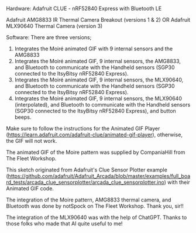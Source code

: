 Hardware:
Adafruit CLUE - nRF52840 Express with Bluetooth LE

Adafruit AMG8833 IR Thermal Camera Breakout (versions 1 & 2)
OR
Adafruit MLX90640 Thermal Camera (version 3)


Software:
There are three versions; 
1. Integrates the Moiré animated GIF with 9 internal sensors and the AMG8833
2. Integrates the Moiré animated GIF, 9 internal sensors, the AMG8833, and Bluetooth to communicate with the Handheld sensors (SGP30 connected to the ItsyBitsy nRF52840 Express).
3. Integrates the Moiré animated GIF, 9 internal sensors, the MLX90640, and Bluetooth to communicate with the Handheld sensors (SGP30 connected to the ItsyBitsy nRF52840 Express).
4. Integrates the Moiré animated GIF, 9 internal sensors, the MLX90640 (interpolated), and Bluetooth to communicate with the Handheld sensors (SGP30 connected to the ItsyBitsy nRF52840 Express), and button beeps.

Make sure to follow the instructions for the Animated GIF Player (https://learn.adafruit.com/adafruit-clue/animated-gif-player), otherwise, the GIF will not work.

The animated GIF of the Moire pattern was supplied by CompaniaHill from The Fleet Workshop.

This sketch originated from Adafruit's Clue Sensor Plotter example (https://github.com/adafruit/Adafruit_Arcada/blob/master/examples/full_board_tests/arcada_clue_sensorplotter/arcada_clue_sensorplotter.ino) with their Animated GIF code. 

The integration of the Moire pattern, AMG8833 thermal camera, and Bluetooth was done by notSpock on The Fleet Workshop. Thank you, sir!!

The integration of the MLX90640 was with the help of ChatGPT. Thanks to those folks who made that AI quite useful to me!
